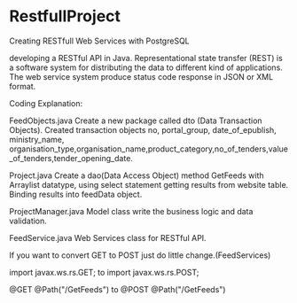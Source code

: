 # RestfullProject
Creating RESTfull Web Services with PostgreSQL

developing a RESTful API in Java. Representational state transfer (REST) is a software system for distributing the data to different kind of applications. The web service system produce status code response in JSON or XML format.

Coding Explanation:

FeedObjects.java
Create a new package called dto (Data Transaction Objects). Created transaction objects no, portal_group, date_of_epublish, ministry_name, organisation_type,organisation_name,product_category,no_of_tenders,value_of_tenders,tender_opening_date.

Project.java 
Create a dao(Data Access Object) method GetFeeds with Arraylist datatype, using select statement getting results from website table. Binding results into feedData object. 

ProjectManager.java
Model class write the business logic and data validation.

FeedService.java
Web Services class for RESTful API.


If you want to convert GET to POST just do little change.(FeedServices)

import javax.ws.rs.GET; 
to 
import javax.ws.rs.POST;

@GET
@Path("/GetFeeds")
to
@POST
@Path("/GetFeeds")
